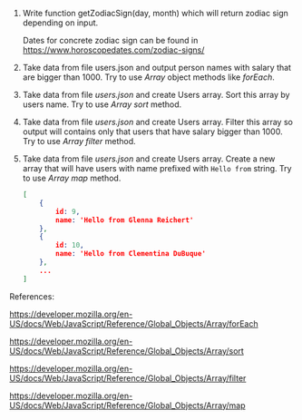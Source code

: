1. Write function getZodiacSign(day, month) which will return zodiac sign depending on input.

   Dates for concrete zodiac sign can be found in https://www.horoscopedates.com/zodiac-signs/


2. Take data from file users.json and output person names with salary that are bigger than 1000. Try to use *Array* object methods like *forEach*.

3. Take data from file *users.json* and create Users array. Sort this array by users name. Try to use *Array sort* method.

4. Take data from file *users.json* and create Users array. Filter this array so output will contains only that users that have salary bigger than 1000. Try to use *Array filter* method.

5. Take data from file *users.json* and create Users array. Create a new array that will have users with name prefixed with `Hello from` string. Try to use *Array map* method.

   ```json
   [
       {
           id: 9,
           name: 'Hello from Glenna Reichert'
       },
       {
           id: 10,
           name: 'Hello from Clementina DuBuque'
       },
       ...
   ]
   ```




References:

https://developer.mozilla.org/en-US/docs/Web/JavaScript/Reference/Global_Objects/Array/forEach

https://developer.mozilla.org/en-US/docs/Web/JavaScript/Reference/Global_Objects/Array/sort

https://developer.mozilla.org/en-US/docs/Web/JavaScript/Reference/Global_Objects/Array/filter

https://developer.mozilla.org/en-US/docs/Web/JavaScript/Reference/Global_Objects/Array/map

